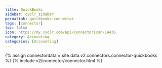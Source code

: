 ```yaml
---
title: QuickBooks
sidebar: cyclr_sidebar
permalink: quickbooks-connector
tags: [connector]
toc: false
icon: https://my.cyclr.com/api/ConnectorIcon/14436
category: Accounting
categories: [Accounting]
---
```

{% assign connectordata = site.data.v2.connectors.connector-quickbooks %}
{% include v2/connector/connector.html %}	